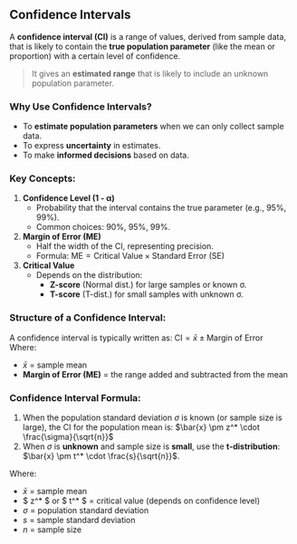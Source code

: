 ## Confidence Intervals
A **confidence interval (CI)** is a range of values, derived from sample data, that is likely to contain the **true population parameter** (like the mean or proportion) with a certain level of confidence.
> It gives an **estimated range** that is likely to include an unknown population parameter.

### Why Use Confidence Intervals?
- To **estimate population parameters** when we can only collect sample data.
- To express **uncertainty** in estimates.
- To make **informed decisions** based on data.

### **Key Concepts:**
1. **Confidence Level (1 - α)**  
   - Probability that the interval contains the true parameter (e.g., 95%, 99%).
   - Common choices: 90%, 95%, 99%.
2. **Margin of Error (ME)**  
   - Half the width of the CI, representing precision.  
   - Formula:  $\text{ME} = \text{Critical Value} \times \text{Standard Error (SE)}$
3. **Critical Value**  
   - Depends on the distribution:
     - **Z-score** (Normal dist.) for large samples or known σ.
     - **T-score** (T-dist.) for small samples with unknown σ.

### Structure of a Confidence Interval:
A confidence interval is typically written as:  $\text{CI} = \bar{x} \pm \text{Margin of Error}$  
Where:  
- $\bar{x}$ = sample mean
- **Margin of Error (ME)** = the range added and subtracted from the mean

### Confidence Interval Formula:
1. When the population standard deviation $\sigma$ is known (or sample size is large), the CI for the population mean is:  $\bar{x} \pm z^* \cdot \frac{\sigma}{\sqrt{n}}$
2. When $\sigma$ is **unknown** and sample size is **small**, use the **t-distribution**:  $\bar{x} \pm t^* \cdot \frac{s}{\sqrt{n}}$.  

Where:
- $\bar{x}$ = sample mean  
- $ z^* $ or $ t^* $ = critical value (depends on confidence level)  
- $\sigma$ = population standard deviation  
- $s$ = sample standard deviation  
- $n$ = sample size
